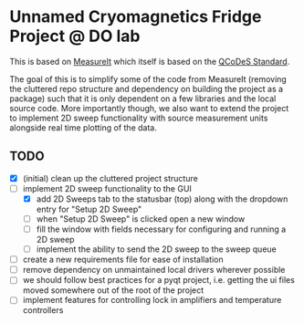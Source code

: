 # Unnamed Cryomagnetics Fridge Project @ DO lab

This is based on [MeasureIt](https://github.com/nanophys/MeasureIt) which itself is based on the [QCoDeS Standard](https://github.com/microsoft/qcodes).

The goal of this is to simplify some of the code from MeasureIt (removing the cluttered repo structure and dependency on building the project as a package) such that it is only dependent on a few libraries and the local source code. More importantly though, we also want to extend the project to implement 2D sweep functionality with source measurement units alongside real time plotting of the data.

## TODO
- [x] (initial) clean up the cluttered project structure
- [ ] implement 2D sweep functionality to the GUI
    - [x] add 2D Sweeps tab to the statusbar (top) along with the dropdown entry for "Setup 2D Sweep" 
    - [ ] when "Setup 2D Sweep" is clicked open a new window
    - [ ] fill the window with fields necessary for configuring and running a 2D sweep
    - [ ] implement the ability to send the 2D sweep to the sweep queue
- [ ] create a new requirements file for ease of installation
- [ ] remove dependency on unmaintained local drivers wherever possible
- [ ] we should follow best practices for a pyqt project, i.e. getting the ui files moved somewhere out of the root of the project
- [ ] implement features for controlling lock in amplifiers and temperature controllers
